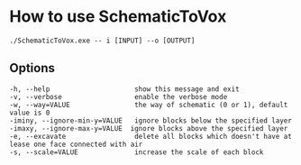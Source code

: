 # How to use SchematicToVox

`./SchematicToVox.exe -- i [INPUT] --o [OUTPUT]`

## Options

```
-h, --help                     show this message and exit
-v, --verbose                  enable the verbose mode
-w, --way=VALUE                the way of schematic (0 or 1), default value is 0
-iminy, --ignore-min-y=VALUE   ignore blocks below the specified layer
-imaxy, --ignore-max-y=VALUE  ignore blocks above the specified layer
-e, --excavate                 delete all blocks which doesn't have at lease one face connected with air
-s, --scale=VALUE              increase the scale of each block  
  ```
